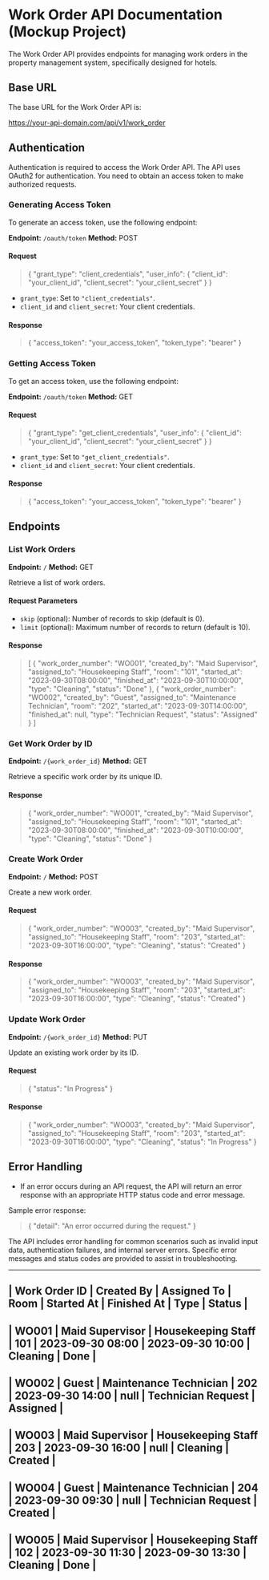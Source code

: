 
# Work Order API Documentation (Mockup Project)

The Work Order API provides endpoints for managing work orders in the property management system, specifically designed for hotels.

## Base URL

The base URL for the Work Order API is:

https://your-api-domain.com/api/v1/work_order

## Authentication

Authentication is required to access the Work Order API. The API uses OAuth2 for authentication. You need to obtain an access token to make authorized requests.

### Generating Access Token

To generate an access token, use the following endpoint:

**Endpoint:** `/oauth/token` **Method:** POST

#### Request

> {   "grant_type": "client_credentials",   "user_info": {
>     "client_id": "your_client_id",
>     "client_secret": "your_client_secret"   } }

-   `grant_type`: Set to `"client_credentials"`.
-   `client_id` and `client_secret`: Your client credentials.

#### Response

> {   "access_token": "your_access_token",   "token_type": "bearer" }

### Getting Access Token

To get an access token, use the following endpoint:

**Endpoint:** `/oauth/token` **Method:** GET

#### Request

> {   "grant_type": "get_client_credentials",   "user_info": {
>     "client_id": "your_client_id",
>     "client_secret": "your_client_secret"   } }

-   `grant_type`: Set to `"get_client_credentials"`.
-   `client_id` and `client_secret`: Your client credentials.

#### Response

> {   "access_token": "your_access_token",   "token_type": "bearer" }

## Endpoints

### List Work Orders

**Endpoint:** `/` **Method:** GET

Retrieve a list of work orders.

#### Request Parameters

-   `skip` (optional): Number of records to skip (default is 0).
-   `limit` (optional): Maximum number of records to return (default is 10).

#### Response

> [   {
>     "work_order_number": "WO001",
>     "created_by": "Maid Supervisor",
>     "assigned_to": "Housekeeping Staff",
>     "room": "101",
>     "started_at": "2023-09-30T08:00:00",
>     "finished_at": "2023-09-30T10:00:00",
>     "type": "Cleaning",
>     "status": "Done"   },   {
>     "work_order_number": "WO002",
>     "created_by": "Guest",
>     "assigned_to": "Maintenance Technician",
>     "room": "202",
>     "started_at": "2023-09-30T14:00:00",
>     "finished_at": null,
>     "type": "Technician Request",
>     "status": "Assigned"   } ]

### Get Work Order by ID

**Endpoint:** `/{work_order_id}` **Method:** GET

Retrieve a specific work order by its unique ID.

#### Response

> {   "work_order_number": "WO001",   "created_by": "Maid Supervisor",  
> "assigned_to": "Housekeeping Staff",   "room": "101",   "started_at":
> "2023-09-30T08:00:00",   "finished_at": "2023-09-30T10:00:00",  
> "type": "Cleaning",   "status": "Done" }

### Create Work Order

**Endpoint:** `/` **Method:** POST

Create a new work order.

#### Request

> {   "work_order_number": "WO003",   "created_by": "Maid Supervisor",  
> "assigned_to": "Housekeeping Staff",   "room": "203",   "started_at":
> "2023-09-30T16:00:00",   "type": "Cleaning",   "status": "Created" }

#### Response

> {   "work_order_number": "WO003",   "created_by": "Maid Supervisor",  
> "assigned_to": "Housekeeping Staff",   "room": "203",   "started_at":
> "2023-09-30T16:00:00",   "type": "Cleaning",   "status": "Created" }

### Update Work Order

**Endpoint:** `/{work_order_id}` **Method:** PUT

Update an existing work order by its ID.

#### Request

> {   "status": "In Progress" }

#### Response

> {   "work_order_number": "WO003",   "created_by": "Maid Supervisor",  
> "assigned_to": "Housekeeping Staff",   "room": "203",   "started_at":
> "2023-09-30T16:00:00",   "type": "Cleaning",   "status": "In Progress"
> }

## Error Handling

-   If an error occurs during an API request, the API will return an error response with an appropriate HTTP status code and error message.

Sample error response:

> {   "detail": "An error occurred during the request." }

The API includes error handling for common scenarios such as invalid input data, authentication failures, and internal server errors. Specific error messages and status codes are provided to assist in troubleshooting.

-------------------------------------------------------------------------
| Work Order ID | Created By    | Assigned To     | Room | Started At       | Finished At      | Type            | Status     |
-------------------------------------------------------------------------
| WO001         | Maid Supervisor | Housekeeping Staff | 101  | 2023-09-30 08:00 | 2023-09-30 10:00 | Cleaning         | Done       |
-------------------------------------------------------------------------
| WO002         | Guest          | Maintenance Technician | 202 | 2023-09-30 14:00 | null             | Technician Request | Assigned   |
-------------------------------------------------------------------------
| WO003         | Maid Supervisor | Housekeeping Staff | 203  | 2023-09-30 16:00 | null             | Cleaning         | Created    |
-------------------------------------------------------------------------
| WO004         | Guest          | Maintenance Technician | 204 | 2023-09-30 09:30 | null             | Technician Request | Created    |
-------------------------------------------------------------------------
| WO005         | Maid Supervisor | Housekeeping Staff | 102  | 2023-09-30 11:30 | 2023-09-30 13:30 | Cleaning         | Done       |
-------------------------------------------------------------------------
